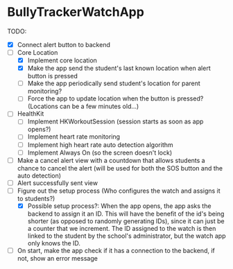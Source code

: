 #  BullyTrackerWatchApp

TODO:

- [X] Connect alert button to backend
- [ ] Core Location
    - [X] Implement core location
    - [X] Make the app send the student's last known location when alert button is pressed
    - [ ] Make the app periodically send student's location for parent monitoring?
    - [ ] Force the app to update location when the button is pressed? (Locations can be a few minutes old...)
- [ ] HealthKit
    - [ ] Implement HKWorkoutSession (session starts as soon as app opens?)
    - [ ] Implement heart rate monitoring
    - [ ] Implement high heart rate auto detection algorithm
    - [ ] Implement Always On (so the screen doesn't lock)
- [ ] Make a cancel alert view with a countdown that allows students a chance to cancel the alert (will be used for both the SOS button and the auto detection)
- [ ] Alert successfully sent view
- [ ] Figure out the setup process (Who configures the watch and assigns it to students?)
    - [X] Possible setup process?: When the app opens, the app asks the backend to assign it an ID. This will have the benefit of the id's being shorter (as opposed to randomly generating IDs), since it can just be a counter that we increment. The ID assigned to the watch is then linked to the student by the school's administrator, but the watch app only knows the ID.
- [ ] On start, make the app check if it has a connection to the backend, if not, show an error message
